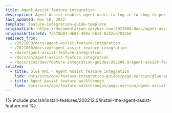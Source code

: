 ```yaml
---
title: Agent Assist feature integration
description: Agent Assist enables agent users to log in to shop to perform actions on customers’ behalf. This guide describes how to install Agent Assist in your project.
last_updated: Nov 10, 2022
template: feature-integration-guide-template
originalLink: https://documentation.spryker.com/2021080/docs/agent-assist-feature-integration
originalArticleId: 7d476b07-db05-404a-b612-0e52ce701b5d
redirect_from:
  - /2021080/docs/agent-assist-feature-integration
  - /2021080/docs/en/agent-assist-feature-integration
  - /docs/agent-assist-feature-integration
  - /docs/en/agent-assist-feature-integration
  - /docs/scos/dev/feature-integration-guides/202200.0/agent-assist-feature-integration.html
related:
  - title: Glue API - Agent Assist feature integration
    link: docs/scos/dev/feature-integration-guides/page.version/glue-api/glue-api-agent-assist-feature-integration.html
  - title: Agent Assist feature walkthrough
    link: docs/scos/dev/feature-walkthroughs/page.version/agent-assist-feature-walkthrough.html
---
```


{% include pbc/all/install-features/202212.0/install-the-agent-assist-feature.md %} <!-- To edit, see /_includes/pbc/all/install-features/202212.0/install-the-agent-assist-feature.md -->
